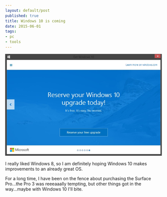 ```yaml
---
layout: default/post
published: true
title: Windows 10 is coming
date: 2015-06-01
tags:
- pc
- tools
---
```

<img class="img-responsive" style="border-radius: 0px;" src="/assets/150601/windows10.jpg" alt="Windows 10" />

I really liked Windows 8, so I am definitely hoping Windows 10 makes improvements to an already great OS.

For a long time, I have been on the fence about purchasing the Surface Pro...the Pro 3 was reeeaaally tempting, but other things got in the way...maybe with Windows 10 I'll bite.